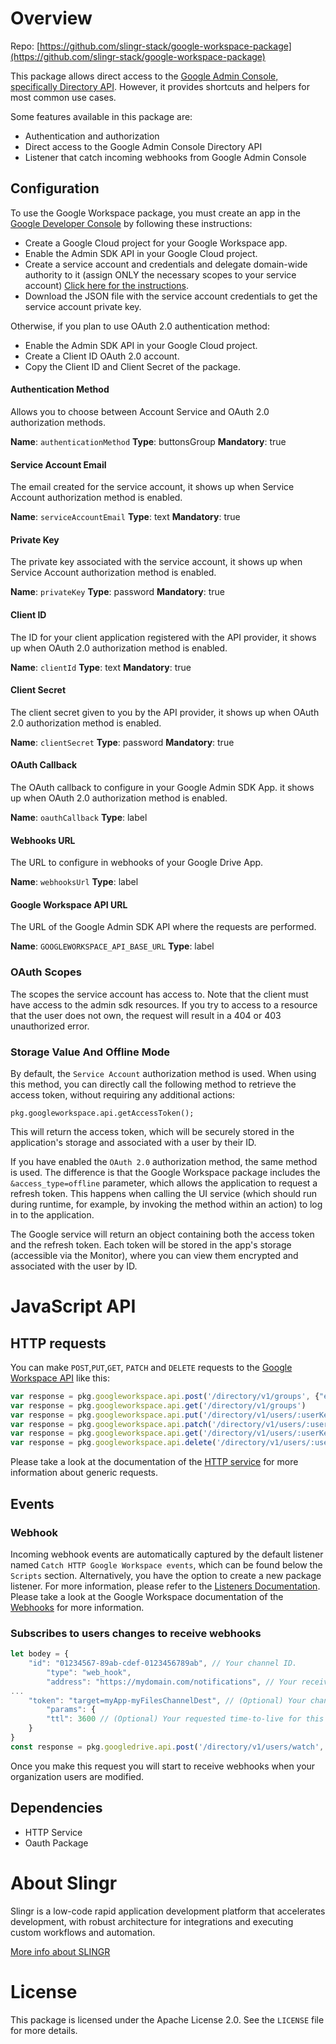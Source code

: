 # Overview

Repo: [https://github.com/slingr-stack/google-workspace-package](https://github.com/slingr-stack/google-workspace-package)


This package allows direct access to the [Google Admin Console,
specifically Directory API](https://developers.google.com/admin-sdk/directory/reference/rest).
However, it provides shortcuts and helpers for most common use cases.

Some features available in this package are:

- Authentication and authorization
- Direct access to the Google Admin Console Directory API
- Listener that catch incoming webhooks from Google Admin Console

## Configuration

To use the Google Workspace package, you must create an app in the [Google Developer Console](https://console.developers.google.com)
by following these instructions:

- Create a Google Cloud project for your Google Workspace app.
- Enable the Admin SDK API in your Google Cloud project.
- Create a service account and credentials and delegate domain-wide authority to it (assign ONLY the necessary scopes to your service account) [Click here for the instructions](https://developers.google.com/admin-sdk/directory/v1/guides/delegation).
- Download the JSON file with the service account credentials to get the service account private key.
  
Otherwise, if you plan to use OAuth 2.0 authentication method:

- Enable the Admin SDK API in your Google Cloud project.
- Create a Client ID OAuth 2.0 account.
- Copy the Client ID and Client Secret of the package.


#### Authentication Method
Allows you to choose between Account Service and OAuth 2.0 authorization methods.

**Name**: `authenticationMethod`
**Type**: buttonsGroup
**Mandatory**: true

#### Service Account Email
The email created for the service account, it shows up when Service Account authorization method is enabled.

**Name**: `serviceAccountEmail`
**Type**: text
**Mandatory**: true

#### Private Key
The private key associated with the service account, it shows up when Service Account authorization method is enabled.

**Name**: `privateKey`
**Type**: password
**Mandatory**: true

#### Client ID
The ID for your client application registered with the API provider, it shows up when OAuth 2.0 authorization method is enabled.

**Name**: `clientId`
**Type**: text
**Mandatory**: true

#### Client Secret
The client secret given to you by the API provider, it shows up when OAuth 2.0 authorization method is enabled.

**Name**: `clientSecret`
**Type**: password
**Mandatory**: true

#### OAuth Callback
The OAuth callback to configure in your Google Admin SDK App. it shows up when OAuth 2.0 authorization method is enabled.

**Name**: `oauthCallback`
**Type**: label

#### Webhooks URL
The URL to configure in webhooks of your Google Drive App.

**Name**: `webhooksUrl`
**Type**: label

#### Google Workspace API URL
The URL of the Google Admin SDK API where the requests are performed.

**Name**: `GOOGLEWORKSPACE_API_BASE_URL`
**Type**: label

### OAuth Scopes

The scopes the service account has access to.
Note that the client must have access to the admin sdk resources. If you try to access to a resource that the user does not own,
the request will result in a 404 or 403 unauthorized error.

### Storage Value And Offline Mode

By default, the `Service Account` authorization method is used. When using this method, you can directly call the following method to retrieve the access token, without requiring any additional actions:

`pkg.googleworkspace.api.getAccessToken();`

This will return the access token, which will be securely stored in the application's storage and associated with a user by their ID.

If you have enabled the `OAuth 2.0` authorization method, the same method is used. The difference is that the Google Workspace package includes the `&access_type=offline` parameter, which allows the application to request a refresh token. This happens when calling the UI service (which should run during runtime, for example, by invoking the method within an action) to log in to the application.

The Google service will return an object containing both the access token and the refresh token. Each token will be stored in the app's storage (accessible via the Monitor), where you can view them encrypted and associated with the user by ID.


# JavaScript API

## HTTP requests
You can make `POST`,`PUT`,`GET`, `PATCH` and `DELETE` requests to the [Google Workspace API](https://developers.google.com/admin-sdk/overview?hl=es-419) like this:
```javascript
var response = pkg.googleworkspace.api.post('/directory/v1/groups', {"email": "newgroup@slingr.io"})
var response = pkg.googleworkspace.api.get('/directory/v1/groups')
var response = pkg.googleworkspace.api.put('/directory/v1/users/:userKey/photos/thumbnail', {"photoData": "Base64EncodedData"})
var response = pkg.googleworkspace.api.patch('/directory/v1/users/:userKey/photos/thumbnail', {"etag": "eTag","photoData": "Base64EncodedData"})
var response = pkg.googleworkspace.api.get('/directory/v1/users/:userKey')
var response = pkg.googleworkspace.api.delete('/directory/v1/users/:userKey')
```

Please take a look at the documentation of the [HTTP service](https://github.com/slingr-stack/http-service)
for more information about generic requests.

## Events

### Webhook

Incoming webhook events are automatically captured by the default listener named `Catch HTTP Google Workspace events`, which can be found below the `Scripts` section.
Alternatively, you have the option to create a new package listener. For more information, please refer to the [Listeners Documentation](https://platform-docs.slingr.io/dev-reference/data-model-and-logic/listeners/).
Please take a look at the Google Workspace documentation of the [Webhooks](https://developers.google.com/admin-sdk/directory/v1/guides/push?hl=es-419) for more information.

### Subscribes to users changes to receive webhooks

```javascript
let bodey = {
    "id": "01234567-89ab-cdef-0123456789ab", // Your channel ID.
        "type": "web_hook",
        "address": "https://mydomain.com/notifications", // Your receiving URL.
...
    "token": "target=myApp-myFilesChannelDest", // (Optional) Your channel token.
        "params": {
        "ttl": 3600 // (Optional) Your requested time-to-live for this channel.
    }
}
const response = pkg.googledrive.api.post('/directory/v1/users/watch', body);
```
Once you make this request you will start to receive webhooks when your organization users are modified.

## Dependencies
* HTTP Service
* Oauth Package

# About Slingr

Slingr is a low-code rapid application development platform that accelerates development, with robust architecture for integrations and executing custom workflows and automation.

[More info about SLINGR](https://slingr.io)

# License

This package is licensed under the Apache License 2.0. See the `LICENSE` file for more details.
